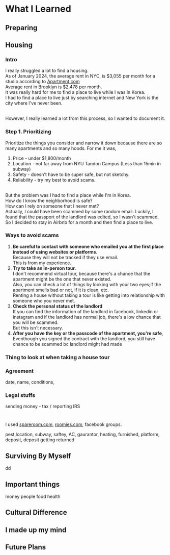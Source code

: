 # What I Learned

## Preparing

## Housing
### Intro
I really struggled a lot to find a housing.
<br> As of January 2024, the average rent in NYC, is $3,055 per month for a studio according to [Apartment.com](https://www.apartments.com/rent-market-trends/new-york-ny/#:~:text=As%20of%20January%202024%2C%20the,for%20a%20two%2Dbedroom%20apartment.) 
<br> Average rent in Brooklyn is $2,478 per month.
<br> It was really hard for me to find a place to live while I was in Korea.
<br> I had to find a place to live just by searching internet and New York is the city where I've never been.

<br>However, I really learned a lot from this process, so I wanted to document it.

### Step 1. Prioritizing
Prioritize the things you consider and narrow it down because there are so many apartments and so many hoods.
For me it was,
1. Price - under $1,800/month
2. Location - not far away from NYU Tandon Campus (Less than 15min in subway)
3. Safety - doesn't have to be super safe, but not sketchy.
4. Reliability - try my best to avoid scams.

<br> But the problem was I had to find a place while I'm in Korea.
<br> How do I know the neighborhood is safe?
<br> How can I rely on someone that I never met?
<br> Actually, I could have been scammed by some random email. Luckily, I found that the passport of the landlord was edited, so I wasn't scammed.
<br> So I decided to stay in Airbnb for a month and then find a place to live. 

### Ways to avoid scams
1. **Be careful to contact with someone who emailed you at the first place instead of using websites or platforms.** <br>Because they will not be tracked if they use email.<br>This is from my experience.
2. **Try to take an in-person tour.** <br>I don't recommend virtual tour, because there's a chance that the apartment might be the one that never existed.<br>Also, you can check a lot of things by looking with your two eyes;if the apartment smells bad or not, if it is clean, etc.<br>Renting a house without taking a tour is like getting into relationship with someone who you never met.
3. **Check the personal status of the landlord** <br>If you can find the information of the landlord in facebook, linkedin or instagram and if the landlord has normal job, there's a low chance that you will be scammed. <br>But this isn't necessary. 
4. **After you have the key or the passcode of the apartment, you're safe**, <br>Eventhough you signed the contract with the landlord, you still have chance to be scammed bc landlord might had made 

### Thing to look at when taking a house tour

### Agreement 
date, name, conditions, 

### Legal stuffs
sending money - tax / reporting IRS

### 

<br> I used [spareroom.com](https://www.spareroom.com/), [roomies.com](https://www.roomies.com/), facebook groups. 

pest,location, subway, saftey, AC, gaurantor, heating, furnished, platform, deposit, deposit getting returned

## Surviving By Myself
dd

## Important things
money people food health

## Cultural Difference

## I made up my mind 

## Future Plans